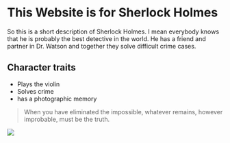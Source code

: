 # This Website is for Sherlock Holmes
So this is a short description of Sherlock Holmes.
I mean everybody knows that he is probably the best detective in the world.
He has a friend and partner in Dr. Watson and together they solve difficult crime cases.
## Character traits
* Plays the violin
* Solves crime
* has a photographic memory
> When you have eliminated the impossible, whatever remains, however improbable, must be the truth.
<img src="https://upload.wikimedia.org/wikipedia/commons/c/cd/Sherlock_Holmes_Portrait_Paget.jpg"/>
